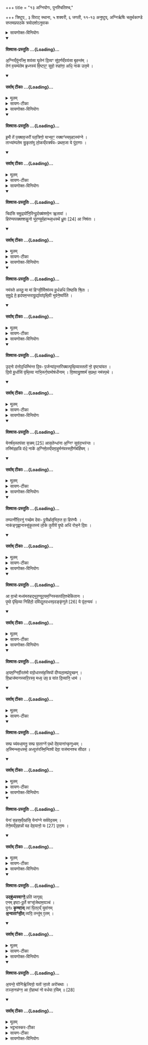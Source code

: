 +++
title = "१३ अग्नियोगः, पुनश्चितिश्च,"

+++
त्रिष्टुप् , ३ विराट् स्थाना, ५ शक्वरी, ६ जगती, ११-१३ अनुष्टुप्,
अग्निर्ऋषिः
चतुर्थकाण्डे सप्तमप्रपाठके त्रयोदशोऽनुवाकः

<details><summary>सायणोक्त-विनियोगः</summary>

( अथ चतुर्थकाण्डे सप्तमप्रपाठके त्रयोदशोऽनुवाकः )।  
 कल्पः—द्वादशो वाजप्रसवीयहोमोऽभिहितः।  
अथ त्रयोदशेऽग्नियोगोऽभिधीयते।     
“ पुरस्तात्प्रातरनुवाकादग्निं युनज्मीमिति तिसृभिरभिमृशन्नग्निं युनक्ति ” इति।  
तत्र प्रथमामाह– अग्निं युनज्मीति।  
</details>
<div class="js_include" newlevelforh1="4" title="विश्वास-प्रस्तुतिः" unfilled url="/vedAH_yajuH/taittirIyam/sArasvata-vibhAgaH/saMhitA/Rk/vishvAsa-prastutiH/4/7/13_agniyogaH_punashchitishcha/02_agniy.Nyunajmi_shavasA.md">
<details open><summary><h4>विश्वास-प्रस्तुतिः ...{Loading}...</h4></summary>

अ॒ग्निय्ँयु॑नज्मि॒ शव॑सा घृ॒तेन॑ दि॒व्यꣳ सु॑प॒र्णव्ँवय॑सा बृ॒हन्त॑म् ।   
तेन॑ व॒यम्प॑तेम ब्र॒ध्नस्य॑ वि॒ष्टप॒ꣳ॒ सुवो॒ रुहा॑णा॒ अधि॒ नाक॑ उत्त॒मे ।
</details>
</div>
<div class="js_include" newlevelforh1="4" title="सर्वाष् टीकाः" unfilled url="/vedAH_yajuH/taittirIyam/sArasvata-vibhAgaH/saMhitA/Rk/sarvASh_TIkAH/4/7/13_agniyogaH_punashchitishcha/02_agniy.Nyunajmi_shavasA.md">
<details open><summary><h4>सर्वाष् टीकाः ...{Loading}...</h4></summary>
<details><summary>मूलम्</summary>

अ॒ग्निय्ँयु॑नज्मि॒ शव॑सा घृ॒तेन॑ दि॒व्यꣳ सु॑प॒र्णव्ँवय॑सा बृ॒हन्त॑म् ।   
तेन॑ व॒यम्प॑तेम ब्र॒ध्नस्य॑ वि॒ष्टप॒ꣳ॒ सुवो॒ रुहा॑णा॒ अधि॒ नाक॑ उत्त॒मे ।
</details>
<details><summary>सायण-टीका</summary>

अग्निं चितमेतं वह्निं शवसा बलेन घृतेन घृतादिद्रव्य युक्तेन कर्मणा युनज्पि रथेनाश्वमिवाहं योजयामि।  
कीदृशमग्निं, दिव्यं द्योतनात्मकं, सुपर्णं पक्ष्याकारं, वयसा बृहन्तं चिरकालभाविनम्।  
तेनाग्निना वयं यजमाना ब्र ध्नस्याऽऽदित्यस्य विष्टपं तापरहितं स्थानं पतेम प्राप्नुयाम।  
कीदृशा वयम्, उत्तमे नाकेऽत्युत्कृष्टे स्वर्गलोके सबोऽधिरुहाणाः सुखप्रापकप्रदेशमधिरोढुकामाः।
</details>
</details>
</div>
<details><summary>सायणोक्त-विनियोगः</summary>

अथ द्वितीयामाह– इमौ ते पक्षावति।  
</details>
<div class="js_include" newlevelforh1="4" title="विश्वास-प्रस्तुतिः" unfilled url="/vedAH_yajuH/taittirIyam/sArasvata-vibhAgaH/saMhitA/Rk/vishvAsa-prastutiH/4/7/13_agniyogaH_punashchitishcha/06_imau_te.md">
<details open><summary><h4>विश्वास-प्रस्तुतिः ...{Loading}...</h4></summary>

इ॒मौ ते॑ प॒ख्षाव॒जरौ॑ पत॒त्रिणो॒ याभ्या॒ꣳ॒ रख्षाꣳ॑स्यप॒हꣵस्य॑ग्ने ।   
ताभ्या॑म्पतेम सु॒कृता॑मु लो॒कय्ँयत्रर्ष॑यᳶ प्रथम॒जा ये पु॑रा॒णाः ।
</details>
</div>
<div class="js_include" newlevelforh1="4" title="सर्वाष् टीकाः" unfilled url="/vedAH_yajuH/taittirIyam/sArasvata-vibhAgaH/saMhitA/Rk/sarvASh_TIkAH/4/7/13_agniyogaH_punashchitishcha/06_imau_te.md">
<details open><summary><h4>सर्वाष् टीकाः ...{Loading}...</h4></summary>
<details><summary>मूलम्</summary>

इ॒मौ ते॑ प॒ख्षाव॒जरौ॑ पत॒त्रिणो॒ याभ्या॒ꣳ॒ रख्षाꣳ॑स्यप॒हꣵस्य॑ग्ने ।   
ताभ्या॑म्पतेम सु॒कृता॑मु लो॒कय्ँयत्रर्ष॑यᳶ प्रथम॒जा ये पु॑रा॒णाः ।
</details>
<details><summary>सायण-टीका</summary>

पतत्रिणः पक्ष्याकारस्य ते तवाग्नेरिमौ पक्षावजरौ कदाचिदपि जीर्णौ  न भवतः।  
हेऽग्ने याभ्यां पक्षाभ्यां त्वं रक्षांस्यपहंसि मारयसि ताभ्यां वयं सुकृतामु पुण्यकृतामेव पुरुषाणां योग्यं लोकं पतेम प्राप्नुयाम्।  
ये पुराणा अनादिसिध्दा ऋषयो महर्षयः सन्ति ये च प्रथमजाः सृष्ट्यादावेवोत्पन्नास्तादृशा यत्र लोके निबसन्ति तं लोकं पतेम।
</details>
</details>
</div>
<details><summary>सायणोक्त-विनियोगः</summary>

तृतीयामाह – चिदसि समुद्रेति ।  
</details>
<div class="js_include" newlevelforh1="4" title="विश्वास-प्रस्तुतिः" unfilled url="/vedAH_yajuH/taittirIyam/sArasvata-vibhAgaH/saMhitA/Rk/vishvAsa-prastutiH/4/7/13_agniyogaH_punashchitishcha/10_chidasi_samudrayonirindurdakhShashshyena.md">
<details open><summary><h4>विश्वास-प्रस्तुतिः ...{Loading}...</h4></summary>

चिद॑सि समु॒द्रयो॑नि॒रिन्दु॒र्दख्ष॑श्श्ये॒न ऋ॒तावा॑ ।   
हिर॑ण्यपख्षश्शकु॒नो भु॑र॒ण्युर्म॒हान्थ्स॒धस्थे॑ ध्रु॒वः [24]  आ निष॑त्तः ।
</details>
</div>
<div class="js_include" newlevelforh1="4" title="सर्वाष् टीकाः" unfilled url="/vedAH_yajuH/taittirIyam/sArasvata-vibhAgaH/saMhitA/Rk/sarvASh_TIkAH/4/7/13_agniyogaH_punashchitishcha/10_chidasi_samudrayonirindurdakhShashshyena.md">
<details open><summary><h4>सर्वाष् टीकाः ...{Loading}...</h4></summary>
<details><summary>मूलम्</summary>

चिद॑सि समु॒द्रयो॑नि॒रिन्दु॒र्दख्ष॑श्श्ये॒न ऋ॒तावा॑ ।   
हिर॑ण्यपख्षश्शकु॒नो भु॑र॒ण्युर्म॒हान्थ्स॒धस्थे॑ ध्रु॒वः [24]  आ निष॑त्तः ।
</details>
<details><summary>सायण-टीका</summary>

हेऽग्ने त्वं चिदादिविशेषणैर्विशेषितोऽसि।  
चिज्जगतश्चेतयिता यजमानौश्चितो वा ।   समुद्रयोनिर्यथा समुद्रः सर्वेषां जलग्रहाणां स्थानं तथा त्वं सर्वेषां क्रतूनां स्थानम्।   इन्दुः परमैश्वर्ययुक्तः।   दक्षः कर्मनिष्पादन कुशलः।   श्येनः पक्षिविशेषाकारः ।   ऋतावा सत्यवान्।   हिरण्यपक्षः सुवर्णं मयाभ्यां पक्षाभ्यामुपेतः।   शकुनः कामनादिभेदेन कङ्कादिपक्ष्याकारः।   भुरण्युः    २२५५ सर्वं भरितं क्षमः ।   महान्बह्वीभिरिष्टकाभिश्चितत्वात्प्रौढः।   सधःस्थ आदित्येन सहैकत्र स्थितियोग्ये मण्डले (ध्रुवः स्थिरः) ।   आनिषत्तः समन्तत उपविष्टः।
</details>
</details>
</div>
<details><summary>सायणोक्त-विनियोगः</summary>

कल्पः— “यज्ञायज्ञियस्य स्तोत्र एकयाऽप्रस्तुतं भवत्यथ नमस्ते अस्तु मा मा हिꣳ सीरिति द्वाभ्यामग्निमभिमृशति” इति।   तत्र प्रथमामाह– नमस्ते अस्त्विति।   
</details>
<div class="js_include" newlevelforh1="4" title="विश्वास-प्रस्तुतिः" unfilled url="/vedAH_yajuH/taittirIyam/sArasvata-vibhAgaH/saMhitA/Rk/vishvAsa-prastutiH/4/7/13_agniyogaH_punashchitishcha/14_namaste_astu.md">
<details open><summary><h4>विश्वास-प्रस्तुतिः ...{Loading}...</h4></summary>

नम॑स्ते अस्तु॒ मा मा॑ हिꣳसी॒र्विश्व॑स्य मू॒र्धन्नधि॑ तिष्ठसि श्रि॒तः ।   
स॒मु॒द्रे ते॒ हृद॑यम॒न्तरायु॒र्द्यावा॑पृथि॒वी भुव॑ने॒ष्वर्पि॑ते ।
</details>
</div>
<div class="js_include" newlevelforh1="4" title="सर्वाष् टीकाः" unfilled url="/vedAH_yajuH/taittirIyam/sArasvata-vibhAgaH/saMhitA/Rk/sarvASh_TIkAH/4/7/13_agniyogaH_punashchitishcha/14_namaste_astu.md">
<details open><summary><h4>सर्वाष् टीकाः ...{Loading}...</h4></summary>
<details><summary>मूलम्</summary>

नम॑स्ते अस्तु॒ मा मा॑ हिꣳसी॒र्विश्व॑स्य मू॒र्धन्नधि॑ तिष्ठसि श्रि॒तः ।   
स॒मु॒द्रे ते॒ हृद॑यम॒न्तरायु॒र्द्यावा॑पृथि॒वी भुव॑ने॒ष्वर्पि॑ते ।
</details>
<details><summary>सायण-टीका</summary>

हेऽग्ने ते नमोऽस्तु।   त्वं कर्मणि त्वद्यागकारिणं मा मां मा हिंसीर्मा विनाशय।   त्वं विश्वस्य सर्वस्य जगतो मूर्धञ्शिरोवदुत्तमे चितिप्रदेशे श्रित आश्रितः सन्नधितिष्ठसि।   अधिको भूत्वा वर्तसे।   ते हृदयं त्वदीयं चित्तं समुद्रे वर्तते।   यद्वृष्टिद्वारेण समुद्रसमानं जलं संपादयिष्यामीत्येवं सर्वदा तवा नुग्रहः।   तथाऽन्तरायुस्त्वदीयचित्तस्य मध्ये सर्वेषां प्राणिनामायुस्तिष्ठति चिरं जीवन्त्वेते प्राणिन इति यदा स्मरसि तदानीं तेषामायुर्भवत्येव ।   किंच भुवनेषु सर्वेषु लोकेषु निमित्तभूतेषु द्यावापृथिवी अर्पिते उपरि द्यौरधो भूमिश्च त्वया स्थपिते।   एतयोर्मध्ये सर्वे लोकास्तिष्ठन्त्वित्येवं तवानुग्रहः।
</details>
</details>
</div>
<details><summary>सायणोक्त-विनियोगः</summary>

अथ द्वितीयामाह– उद्नो दत्तोदघिमिति।   
</details>
<div class="js_include" newlevelforh1="4" title="विश्वास-प्रस्तुतिः" unfilled url="/vedAH_yajuH/taittirIyam/sArasvata-vibhAgaH/saMhitA/Rk/vishvAsa-prastutiH/4/7/13_agniyogaH_punashchitishcha/18_udno_dattodadhimbhinta.md">
<details open><summary><h4>विश्वास-प्रस्तुतिः ...{Loading}...</h4></summary>

उ॒द्नो द॑त्तोद॒धिम्भि॑न्त दि॒वᳶ प॒र्जन्या॑द॒न्तरि॑ख्षात्पृथि॒व्यास्ततो॑ नो॒ वृष्ट्या॑वत ।   
दि॒वो मू॒र्धासि॑ पृथि॒व्या नाभि॒रूर्ग॒पामोष॑धीनाम् ।
वि॒श्वायु॒श्शर्म॑ स॒प्रथा॒ नम॑स्प॒थे ।
</details>
</div>
<div class="js_include" newlevelforh1="4" title="सर्वाष् टीकाः" unfilled url="/vedAH_yajuH/taittirIyam/sArasvata-vibhAgaH/saMhitA/Rk/sarvASh_TIkAH/4/7/13_agniyogaH_punashchitishcha/18_udno_dattodadhimbhinta.md">
<details open><summary><h4>सर्वाष् टीकाः ...{Loading}...</h4></summary>
<details><summary>मूलम्</summary>

उ॒द्नो द॑त्तोद॒धिम्भि॑न्त दि॒वᳶ प॒र्जन्या॑द॒न्तरि॑ख्षात्पृथि॒व्यास्ततो॑ नो॒ वृष्ट्या॑वत ।  
दि॒वो मू॒र्धासि॑ पृथि॒व्या नाभि॒रूर्ग॒पामोष॑धीनाम् ।
वि॒श्वायु॒श्शर्म॑ स॒प्रथा॒ नम॑स्प॒थे ।
</details>
<details><summary>सायण-टीका</summary>

अत्र पूजार्थमेकस्मिन्नेवाग्नौ बहुत्वमारोप्य निर्दिश्यते।   हेऽग्नयो यूयमुदूनो दत्तादकानि प्रयच्छत।   उदकदाने क उपाय इति तदुच्यते—उदधिं भिन्त, उदकं धीयतेऽस्मिन्नित्युदघिर्मेघस्तं विदारयत।   केभ्यो निमित्तेभ्यः, दिवोऽन्तरिक्षात्पृथिव्या लोकत्रयं निमित्तीकृत्येत्यर्थः ततो मेघवि दारणादूर्ध्वं पर्जन्यादागतया वृष्ट्या नोऽस्मानवत रक्षत।  

पुनरप्येकत्वेनैव संबोध्योच्यते—हेऽग्ने त्वं दिवो मूर्धाऽसि द्युलोकस्य मूर्धस्थानीय आदित्यरूपोसि।   पृथिव्या नाभिरसि नाभिवन्मध्यदेशे वर्तसे।   अपामोषधीनां चोर्ग्रसोऽसि।   त्वया हि पाके क्रियमाणे सति तत्र रसो जायते तथा विश्वायुरसि सर्वस्य जगत आयुष्प्रदोऽसि।   शर्म शरणभूतोऽसि।   सप्रथाः सविस्तारोऽसि।   पथे पुण्यलोकमार्गरूपाय तुभ्यं नमोऽस्तु।   
अग्नियोगमन्त्रं व्याख्यातुं प्रस्तौति– “सुवर्गाय वै लोकाय देवरथो युज्यते यत्राऽऽकूताय मनुष्यरथ एष खलु देवरथो यदग्निः” (सं० का० ५ प्र० ४ अ० १०) इति।  
द्विविधो हि रथो देवरथो मनुष्यरथश्चेति।   तत्र स्वर्गप्राप्तये देवरथः सज्जी   २२५६ क्रियत।   यत्र क्वापि ग्रामविशेषे गन्तुमाकूतमभिपायो भवति तदर्थं मनुष्यरथः सज्जी क्रियते।   योऽयमत्र चीयमानोऽग्निः स एष देवरथो न तु मनुष्यरथः इत्यं प्रस्तुत्य मन्त्रस्य तात्पर्यं दर्शयति– “अग्निं युनज्मि शवसा घृतेनेत्याह युनक्त्येवैनꣳ स एनं युक्तः सुवर्गं लोकमभि वहति” (सं० का० ५ प्र० ४ अ० १०) इति।  
एनं देवरथरूपमग्निमनेन मन्त्रेण युनक्त्येव।   स च युक्तोऽग्निरेव यजमानं स्वर्गं प्रापयति।   उक्तमन्त्रपञ्चके मन्त्रत्रयं विभज्य विनियुङ्क्ते– यत्सर्वाभिः पञ्चभिर्युञ्ज्याद्युक्तोऽस्याग्निः प्रच्युतः स्यादप्रंतिष्ठिता आहुतयः स्युरप्रतिष्ठिताः स्तोमा अप्रतिष्ठितान्युक्थानि तिसृभिः प्रातःसवनेऽभिमृशति त्रिवृद्वा अग्निर्यावानेवाग्निस्तं युनक्ति यथाऽनसि युक्त आधीयत एवमेव तत्प्रत्याहुतयस्तिष्ठन्ति प्रति स्तोमाः प्रत्युक्थानि” (सं० का० ५ प्र० ४ अ० १०) इति।  
आदावेव मन्त्रपञ्चकेन योजने सति कालान्तरे योजयितुं मन्त्राभावादयं युक्तोऽग्निः प्रच्युतो भवेत्।   प्रच्युतेऽग्नावाहुतीनां स्तोत्रशस्त्रयोश्च प्रतिष्ठा न भवेत्।   अतः पश्चाद्योक्तुं मन्त्रद्वय मवशेष्य प्रातःसवने तिसृभिरमिमृशेत्।   तथा सति त्रिगुणमग्निं सर्वमप्यभिमृशति।   ततो यथा लोके बलीवर्दैयुक्ते शकटे सर्वं ग्रामान्तरे नेतध्यं वस्तुजातमभिनिधीयत एवमेतस्मिन्नग्नावाहुतयः स्तोत्राणि (शस्त्राणि) च प्रतितिष्ठन्ति।   
अथावशिष्टं मन्त्रद्वयं विनियुङ्क्ते– “यज्ञायज्ञियस्य स्तोत्रे द्वाभ्याममि मृशत्येतावान्वै यज्ञो यावानग्निष्टोमोभूमा त्वा अस्यात ऊर्ध्वः क्रियते यावानेव यज्ञस्तमन्ततोऽन्वारोहति” (सं० का० ५ प्र० ४ अ० १०) इति।  
यज्ञायज्ञा वो अग्नय इत्यस्यामृच्युत्पन्नं साम यज्ञायज्ञियं, तस्य साम्नः संबन्धि स्तोत्रं तृतीयसवने प्रवर्तते।   तस्मिन्प्रवर्तमाने सति शिष्टाभ्यां द्वाभ्यां मन्त्राभ्यामग्निमभिमृशेत्।   यज्ञायज्ञियस्तोत्रान्तो हि प्रकृतिभूतोऽग्निष्टोमः।   स च यावांस्तावानेवोक्थ्यातिरात्रादिः सर्वोऽपि यज्ञः।   एतावदेव हि सर्वेस्याषि यज्ञस्य   २२५७ मुख्यं शरीरम्।   अस्योक्थ्यादिक्रतोर्यज्ञायज्ञियस्तोत्रादूर्ध्वस्तु स्तोत्रसमूहो यः क्रियते सतु मैव क्रियते, तेनातिरिक्तेन पूर्वं विद्यमानस्य यज्ञशरीरस्य वाहुल्यमेव भवति, न तु किंचिन्नूतनं शरीरम्।   एवं सति यज्ञायज्ञियस्तोत्रकालीनाभिमर्शनेनातिरिक्तेनाग्नि ष्टोमोक्थ्यातिरात्रादिरूपो यज्ञो यावानस्ति तं सर्वमप्यन्तकालेऽन्वारोहति कृत्स्नमपि यज्ञजातं प्राप्नोतीत्यर्थः।   मन्त्रद्वित्वं प्रशंसति– “द्वाभ्यां प्रतिष्ठित्यै” [सं० का० ५ प्र० ४ अ० १०] इति।  
स्तोत्रमध्य एवावान्तरकालाविशेषं विधत्ते – “एकयाऽप्रस्तुतं भवत्यथाभिमृशत्युपैनमुत्तरो यज्ञो नमत्यथो संतत्यै” (सं० का० ५ प्र०  ४ अ० १० ) इति।  
यज्ञायज्ञियस्य स्तोत्रे ह्येकविंशः स्तोमो विहितः।   तिस्रो हि ऋच एकविंशतिसंख्यापूरणायाऽऽवर्तनीयाः।   तत्र हि विंशतिस्तोत्रीयासूक्तासु याऽन्ता (न्त्या) स्तोत्रीया तया स्तोत्रमप्रस्तुतमनुपक्रान्तं यदा भवति तदानीं मन्त्राभ्यामभिमृशेत्।   एवं सत्युत्तरकालभावी यज्ञः सर्वोऽप्येनं यजमानमुपनमति।   अपि च तदभिमर्शनं यज्ञनैरन्तर्याय संपद्यते।
</details>
</details>
</div>
<details><summary>सायणोक्त-विनियोगः</summary>

कल्पः— “ पुनश्चितिस्त्रिष्वर्थेषु श्रूयतेऽस्त्रवणार्थे समृद्ध्यर्थे संतानार्थे चास्रवणार्थं व्याख्यास्यामो यदीष्ट्या यदि पशुना यदि सोगेन यजेत योऽप्यस्य पुरोऽ–ग्निस्तमन्ववसाय यजेतापि वा येनर्षय इत्यष्ठौ नाना मन्त्रा उत्तरवेद्यामुपदध्यात् ” इति।  
तत्र प्रथमामाह– येनर्षय इति।   
</details>
<div class="js_include" newlevelforh1="4" title="विश्वास-प्रस्तुतिः" unfilled url="/vedAH_yajuH/taittirIyam/sArasvata-vibhAgaH/saMhitA/Rk/vishvAsa-prastutiH/4/7/13_agniyogaH_punashchitishcha/22_yenarShayastapasA_sattram.md">
<details open><summary><h4>विश्वास-प्रस्तुतिः ...{Loading}...</h4></summary>

येनर्ष॑य॒स्तप॑सा स॒त्त्रम् [25]  आस॒तेन्धा॑ना अ॒ग्निꣳ सुव॑रा॒भर॑न्तः ।   
तस्मि॑न्न॒हन्नि द॑धे॒ नाके॑ अ॒ग्निमे॒तय्ँयमा॒हुर्मन॑वस्स्ती॒र्णब॑र्हिषम् ।
</details>
</div>
<div class="js_include" newlevelforh1="4" title="सर्वाष् टीकाः" unfilled url="/vedAH_yajuH/taittirIyam/sArasvata-vibhAgaH/saMhitA/Rk/sarvASh_TIkAH/4/7/13_agniyogaH_punashchitishcha/22_yenarShayastapasA_sattram.md">
<details open><summary><h4>सर्वाष् टीकाः ...{Loading}...</h4></summary>
<details><summary>मूलम्</summary>

येनर्ष॑य॒स्तप॑सा स॒त्त्रम् [25]  आस॒तेन्धा॑ना अ॒ग्निꣳ सुव॑रा॒भर॑न्तः ।   
तस्मि॑न्न॒हन्नि द॑धे॒ नाके॑ अ॒ग्निमे॒तय्ँयमा॒हुर्मन॑वस्स्ती॒र्णब॑र्हिषम् ।
</details>
<details><summary>सायण-टीका</summary>

येन स्वगेंण निमित्तभूतेन पूर्वे महर्षयस्तपसा संतापयक्तेनाग्निना सत्रमासतानुष्ठितवन्तः ।   कीदृशा महर्षयः, अग्निमिन्धानाः प्रज्वलयन्तः ।   सुवराभरन्तः स्वर्गमाहर्तुं समुद्यताः अहमपि तस्मिन्नाके निमित्तभूते सति एतमग्निं निदधे स्थापयामि।   यमग्निं मनवः पूर्वे मनुष्याः स्तीर्णबर्हिषं प्रसारितयज्ञमाहुस्त मग्निं निदध इत्यन्वयः।
</details>
</details>
</div>
<details><summary>सायणोक्त-विनियोगः</summary>

अथ द्वितीयामाह– तं पत्नीभिरिति।   
</details>
<div class="js_include" newlevelforh1="4" title="विश्वास-प्रस्तुतिः" unfilled url="/vedAH_yajuH/taittirIyam/sArasvata-vibhAgaH/saMhitA/Rk/vishvAsa-prastutiH/4/7/13_agniyogaH_punashchitishcha/26_tampatnIbhiranu_gachChema.md">
<details open><summary><h4>विश्वास-प्रस्तुतिः ...{Loading}...</h4></summary>

तम्पत्नी॑भि॒रनु॑ गच्छेम देवाᳶ पु॒त्रैर्भ्रातृ॑भिरु॒त वा॒ हिर॑ण्यैः ।   
नाक॑ङ्गृह्णा॒नास्सु॑कृ॒तस्य॑ लो॒के तृ॒तीये॑ पृ॒ष्ठे अधि॑ रोच॒ने दि॒वः ।
</details>
</div>
<div class="js_include" newlevelforh1="4" title="सर्वाष् टीकाः" unfilled url="/vedAH_yajuH/taittirIyam/sArasvata-vibhAgaH/saMhitA/Rk/sarvASh_TIkAH/4/7/13_agniyogaH_punashchitishcha/26_tampatnIbhiranu_gachChema.md">
<details open><summary><h4>सर्वाष् टीकाः ...{Loading}...</h4></summary>
<details><summary>मूलम्</summary>

तम्पत्नी॑भि॒रनु॑ गच्छेम देवाᳶ पु॒त्रैर्भ्रातृ॑भिरु॒त वा॒ हिर॑ण्यैः ।   
नाक॑ङ्गृह्णा॒नास्सु॑कृ॒तस्य॑ लो॒के तृ॒तीये॑ पृ॒ष्ठे अधि॑ रोच॒ने दि॒वः ।
</details>
<details><summary>सायण-टीका</summary>

हे देवा ऋत्विजः सर्वे वयं पत्न्यादिभिः सर्वैर्मनुष्यैरुत   २२५८ वा हिरण्यैर्हिरण्यदिभिः सर्वैः साधनद्गव्यैश्च सहितास्तमग्निमनुगच्छेमानुगताः सन्तः फलं प्राप्स्याम इत्बाशयः ।   स एव स्पष्टीक्रियतेदिवः पृष्ठे स्वर्गस्योपरि नाकं दुःखरहितं स्थानं गृह्णाना ग्रहीतुकामा वयमित्यर्थः।   कीदृशे दिवः पृष्ठे, सुकृतस्य लोके सम्यगनुष्ठितस्य कर्मणः फलभूते, तृतीये पृथिवीमारभ्य गणनायां त्रिसंख्यापूरके, अधिरोचनेऽधिकत्वेन दीप्यमाने।
</details>
</details>
</div>
<details><summary>सायणोक्त-विनियोगः</summary>

अथ तृतीयामाह– आ वाचो मध्यमेति।   
</details>
<div class="js_include" newlevelforh1="4" title="विश्वास-प्रस्तुतिः" unfilled url="/vedAH_yajuH/taittirIyam/sArasvata-vibhAgaH/saMhitA/Rk/vishvAsa-prastutiH/4/7/13_agniyogaH_punashchitishcha/30_A_vAcho.md">
<details open><summary><h4>विश्वास-प्रस्तुतिः ...{Loading}...</h4></summary>

आ वा॒चो मध्य॑मरुहद्भुर॒ण्युर॒यम॒ग्निस्सत्प॑ति॒श्चेकि॑तानः ।   
पृ॒ष्ठे पृ॑थि॒व्या निहि॑तो॒ दवि॑द्युतदधस्प॒दङ्कृ॑णुते [26] ये पृ॑त॒न्यवः॑ ।
</details>
</div>
<div class="js_include" newlevelforh1="4" title="सर्वाष् टीकाः" unfilled url="/vedAH_yajuH/taittirIyam/sArasvata-vibhAgaH/saMhitA/Rk/sarvASh_TIkAH/4/7/13_agniyogaH_punashchitishcha/30_A_vAcho.md">
<details open><summary><h4>सर्वाष् टीकाः ...{Loading}...</h4></summary>
<details><summary>मूलम्</summary>

आ वा॒चो मध्य॑मरुहद्भुर॒ण्युर॒यम॒ग्निस्सत्प॑ति॒श्चेकि॑तानः ।   
पृ॒ष्ठे पृ॑थि॒व्या निहि॑तो॒ दवि॑द्युतदधस्प॒दङ्कृ॑णुते [26] ये पृ॑त॒न्यवः॑ ।
</details>
<details><summary>सायण-टीका</summary>

अयगग्निर्वाचो मध्यमारुहत्स्तोत्ररूपाया वाचः प्रतिपाद्यमर्थमारूढः स्तोत्रगतसर्वगुणयुक्त इत्यर्थः।   कीदृशोऽग्निः, भुरण्युर्जनद्भरणशीलः।   सत्पतिः सतां पालकः।   चेकितानोऽभिज्ञानवान्।   स च पृथिव्याः पृष्ठे भूमेरुपरि निहितः स्थापितो दविद्युतदतिशयेन द्योतते।   ये तु विरोधिनः पृतन्यवोऽस्माभिः सह कलहं कर्तुमिच्छन्ति तानधस्पदं कृणुतेऽस्माकं पादस्याधस्तादर्वास्थितान्करोति।
</details>
</details>
</div>
<details><summary>सायणोक्त-विनियोगः</summary>

अथ चतुर्थीमाह– अयमग्निरिति।   
</details>
<div class="js_include" newlevelforh1="4" title="विश्वास-प्रस्तुतिः" unfilled url="/vedAH_yajuH/taittirIyam/sArasvata-vibhAgaH/saMhitA/Rk/vishvAsa-prastutiH/4/7/13_agniyogaH_punashchitishcha/34_ayamagnirvIratamo_vayodhAssahasriyo.md">
<details open><summary><h4>विश्वास-प्रस्तुतिः ...{Loading}...</h4></summary>

अ॒यम॒ग्निर्वी॒रत॑मो वयो॒धास्स॑ह॒स्रियो॑ दीप्यता॒मप्र॑युच्छन् ।   
वि॒भ्राज॑मानस्सरि॒रस्य॒ मध्य॒ उप॒ प्र या॑त दि॒व्यानि॒ धाम॑ ।
</details>
</div>
<div class="js_include" newlevelforh1="4" title="सर्वाष् टीकाः" unfilled url="/vedAH_yajuH/taittirIyam/sArasvata-vibhAgaH/saMhitA/Rk/sarvASh_TIkAH/4/7/13_agniyogaH_punashchitishcha/34_ayamagnirvIratamo_vayodhAssahasriyo.md">
<details open><summary><h4>सर्वाष् टीकाः ...{Loading}...</h4></summary>
<details><summary>मूलम्</summary>

अ॒यम॒ग्निर्वी॒रत॑मो वयो॒धास्स॑ह॒स्रियो॑ दीप्यता॒मप्र॑युच्छन् ।   
वि॒भ्राज॑मानस्सरि॒रस्य॒ मध्य॒ उप॒ प्र या॑त दि॒व्यानि॒ धाम॑ ।
</details>
<details><summary>सायण-टीका</summary>

अयमग्निर्दीप्यतामस्मिन्कर्मणि प्रकाशताम्।   कीदृशः, वरितमोऽतिशयेन शूरः।   वयोधा वयस आयुषः स्थापयिता।   सहस्त्रिय इष्टकासहस्रेण संपादितः।   अप्रयुच्छन्नस्मिन्कर्मणि प्रमादरहितः।   सरिरस्य जलस्य मध्ये विभ्राजमान और्वविद्युदादिरूपेण विशेषतः प्रकाशमानः।   हे ऋत्विग्यजमानास्तस्य प्रसादाद्दिव्यानि धाम स्थानानि उप प्रयात प्राप्नुत।
</details>
</details>
</div>
<div class="js_include" newlevelforh1="4" title="विश्वास-प्रस्तुतिः" unfilled url="/vedAH_yajuH/taittirIyam/sArasvata-vibhAgaH/saMhitA/Rk/vishvAsa-prastutiH/4/7/13_agniyogaH_punashchitishcha/37_sampra_chyavadhvamanu.md">
<details open><summary><h4>विश्वास-प्रस्तुतिः ...{Loading}...</h4></summary>

सम्प्र च्य॑वध्व॒मनु॒ सम्प्र या॒ताग्ने॑ प॒थो दे॑व॒याना॑न्कृणुध्वम् ।   
अ॒स्मिन्थ्स॒धस्थे॒ अध्युत्त॑रस्मि॒न्विश्वे॑ देवा॒ यज॑मानश्च सीदत ।
</details>
</div>
<div class="js_include" newlevelforh1="4" title="सर्वाष् टीकाः" unfilled url="/vedAH_yajuH/taittirIyam/sArasvata-vibhAgaH/saMhitA/Rk/sarvASh_TIkAH/4/7/13_agniyogaH_punashchitishcha/37_sampra_chyavadhvamanu.md">
<details open><summary><h4>सर्वाष् टीकाः ...{Loading}...</h4></summary>
<details><summary>मूलम्</summary>

सम्प्र च्य॑वध्व॒मनु॒ सम्प्र या॒ताग्ने॑ प॒थो दे॑व॒याना॑न्कृणुध्वम् ।   
अ॒स्मिन्थ्स॒धस्थे॒ अध्युत्त॑रस्मि॒न्विश्वे॑ देवा॒ यज॑मानश्च सीदत ।
</details>
<details><summary>सायण-टीका</summary>

अथ पञ्चमीमाह– सं प्र च्यवध्वमिति।   हेऽग्ने त्वं विश्वेदेवा यजमानश्च सर्वे यूयं संप्रच्यवर्ध्य सम्यक्प्रच्यावयत, अस्य कर्मणो विघ्नं विनाशयतेत्यर्थः।   अनुसंप्रयासानुक्रमेण कर्मसिद्धिं प्राप्नुत।   ततो देवयानान्देवलोकप्राप्तिहेतून्पथो मार्गान्कृणुघ्वं कुरुत।   सधःस्थे सहस्थितियोग्येऽस्मिन्कर्मणि सीदतोत्तरस्मिल्ँलोकेऽधिकत्वेन सीदत।
</details>
</details>
</div>
<details><summary>सायणोक्त-विनियोगः</summary>

अथ षष्ठीमाह– येना सहस्रमिति।   
</details>
<div class="js_include" newlevelforh1="4" title="विश्वास-प्रस्तुतिः" unfilled url="/vedAH_yajuH/taittirIyam/sArasvata-vibhAgaH/saMhitA/Rk/vishvAsa-prastutiH/4/7/13_agniyogaH_punashchitishcha/41_yenA_sahasrav.Nvahasi.md">
<details open><summary><h4>विश्वास-प्रस्तुतिः ...{Loading}...</h4></summary>

येना॑ स॒हस्र॒व्ँवह॑सि॒ येना॑ग्ने सर्ववेद॒सम् ।   
तेने॒मय्ँय॒ज्ञन्नो॑ वह देव॒यानो॒ यः [27]  उ॒त्त॒मः ।
</details>
</div>
<div class="js_include" newlevelforh1="4" title="सर्वाष् टीकाः" unfilled url="/vedAH_yajuH/taittirIyam/sArasvata-vibhAgaH/saMhitA/Rk/sarvASh_TIkAH/4/7/13_agniyogaH_punashchitishcha/41_yenA_sahasrav.Nvahasi.md">
<details open><summary><h4>सर्वाष् टीकाः ...{Loading}...</h4></summary>
<details><summary>मूलम्</summary>

येना॑ स॒हस्र॒व्ँवह॑सि॒ येना॑ग्ने सर्ववेद॒सम् ।   
तेने॒मय्ँय॒ज्ञन्नो॑ वह देव॒यानो॒ यः [27]  उ॒त्त॒मः ।
</details>
<details><summary>सायण-टीका</summary>

हेऽग्ने देवयानो देवप्रापको यस्त्वमुत्तमः स त्वं येन व्यापारेण सहस्रं वहसि सहस्रदक्षिणाकं यज्ञं निर्वहसि, तथा येन व्यापारेण सर्ववेदसं सर्वस्वदक्षिणाकं यज्ञं वहसि, तेन व्यापारेण नोऽस्मदीयमिमं यज्ञं वह देवान्प्रापय।   देवयान इत्यादिकं यज्ञविशेषणं वाऽस्तु।   यो यज्ञो देवान्प्राप्त उत्तमो भवति तमिमं यज्ञं वहेत्यर्थः
</details>
</details>
</div>
<details><summary>सायणोक्त-विनियोगः</summary>

अथ सप्तमीमाह–  २२५९ उद्वुध्यस्वाग्न इति।   
</details>
<div class="js_include" newlevelforh1="4" title="विश्वास-प्रस्तुतिः" unfilled url="/vedAH_yajuH/taittirIyam/sArasvata-vibhAgaH/saMhitA/Rk/vishvAsa-prastutiH/4/7/13_agniyogaH_punashchitishcha/45_udbudhyasvAgne_prati.md">
<details open><summary><h4>विश्वास-प्रस्तुतिः ...{Loading}...</h4></summary>

**उद्बु॑ध्यस्वाग्ने॒** प्रति॑ जागृह्य्  
एनम् इष्टा-पू॒र्ते सꣳसृ॑जेथाम॒यञ्च॑ ।   
पुन॑ᳵ **कृ॒ण्वꣵस्** त्वा॑ पि॒तर॒य्ँ युवा॑नम्  
**अ॒न्वाताꣳ॑सी॒त्** त्वयि॒ तन्तु॑म् ए॒तम् ।
</details>
</div>
<div class="js_include" newlevelforh1="4" title="सर्वाष् टीकाः" unfilled url="/vedAH_yajuH/taittirIyam/sArasvata-vibhAgaH/saMhitA/Rk/sarvASh_TIkAH/4/7/13_agniyogaH_punashchitishcha/45_udbudhyasvAgne_prati.md">
<details open><summary><h4>सर्वाष् टीकाः ...{Loading}...</h4></summary>
<details><summary>मूलम्</summary>

उद्बु॑ध्यस्वाग्ने॒ प्रति॑ जागृह्येनमिष्टापू॒र्ते सꣳसृ॑जेथाम॒यञ्च॑ ।   
पुन॑ᳵ कृ॒ण्वꣵस्त्वा॑ पि॒तर॒य्ँयुवा॑नम॒न्वाताꣳ॑सी॒त्त्वयि॒ तन्तु॑मे॒तम् ।
</details>
<details><summary>सायण-टीका</summary>

हेऽग्ने त्वमुद्बुध्यस्वास्माद्वेषये सावधानो भव।   एनं यजमानं प्रति जागृहि प्रतिदिनं जागारूकं सावधानं कुरु।   अयं च त्वं च मिलित्वेष्टापूर्ते श्रौतस्मार्तकर्मणी संसृजेथां संपादयतम्।   हे यजमान त्वां पितरं पालकं युवानं यौवनोपेतं पुनः कृण्वन्भूयो भूयः कुर्वन्नयमग्निस्त्वयि निमित्तभूते सत्येतं तन्तुं यज्ञप्रवाहमन्वातांसीदनुक्रमेण तनोतु संपादयतु।
</details>
</details>
</div>
<details><summary>सायणोक्त-विनियोगः</summary>

अथाष्टमीमाह– अयं ते योनिरिति।   
</details>
<div class="js_include" newlevelforh1="4" title="विश्वास-प्रस्तुतिः" unfilled url="/vedAH_yajuH/taittirIyam/sArasvata-vibhAgaH/saMhitA/Rk/vishvAsa-prastutiH/4/7/13_agniyogaH_punashchitishcha/49_ayante_yonirRtviyo.md">
<details open><summary><h4>विश्वास-प्रस्तुतिः ...{Loading}...</h4></summary>

अ॒यन्ते॒ योनि॑र्ऋ॒त्वियो॒ यतो॑ जा॒तो अरो॑चथाः ।   
तञ्जा॒नन्न॑ग्न॒ आ रो॒हाथा॑ नो वर्धया र॒यिम् ॥ [28]
</details>
</div>
<div class="js_include" newlevelforh1="4" title="सर्वाष् टीकाः" unfilled url="/vedAH_yajuH/taittirIyam/sArasvata-vibhAgaH/saMhitA/Rk/sarvASh_TIkAH/4/7/13_agniyogaH_punashchitishcha/49_ayante_yonirRtviyo.md">
<details open><summary><h4>सर्वाष् टीकाः ...{Loading}...</h4></summary>
<details><summary>मूलम्</summary>

अ॒यन्ते॒ योनि॑र्ऋ॒त्वियो॒ यतो॑ जा॒तो अरो॑चथाः ।   
तञ्जा॒नन्न॑ग्न॒ आ रो॒हाथा॑ नो वर्धया र॒यिम् ॥ [28]
</details>
<details><summary>भट्टभास्कर-टीका</summary>

एषा च 'उप प्रयन्तः' इत्यत्र व्याख्याता । हे अग्ने! अयं ते तव ऋत्वियः ऋतुप्रायप्राप्तो योनिः कारणं यतो जातः त्वं अरोचथाः तं जानन् आत्माधिकारं विद्वान् आरोह अथ आरुह्य च नः अस्माकं रयिं वर्धय इति ॥
</details>
<details><summary>सायण-टीका</summary>

हेऽग्ने योऽयमिष्टकाचितिरूपप्रदेशस्ते तव योनिः स्थानं, यतो यस्या इष्टकाचितेर्जात उत्पन्नस्त्वमरोचथा दीप्तो भवति, तं योनिं जानन्स्वकीयत्वेनावगच्छन्नारोह।   अथानन्तरं नोऽस्माकं रयिं धनं वर्धय।  


  -  अथ द्वितीयामाह— अयं ते योनिरिति।   हेऽग्नेऽयमिष्टाकारूपः पदार्थस्ते तव योनिरुत्पत्तिहेतुः, ऋत्विय ऋतुकालीनस्त्रीपुरुषसंगमतुल्य इति।   यतो योनेरिष्टकारूपाज्जात उत्पन्नसत्व-मरोचथा दीप्तिमानसि, तं तथाविधं योनिमिष्टकारूपं जानन्नवगच्छन्सन्नारोह प्राप्नुहि ।   अथानन्तरं नोऽस्माकं रयिं धनं वर्धय।  

  - 6अथ षष्ठी - अयं त इत्यनुष्टुप् ॥ हे अग्ने अयं ते तव योनिः कारणं गार्हपत्य उच्यते नात्रारणिः । ऋत्वियः ऋतुः प्राप्तोस्येति । 'छन्दसि घस्' इति घस् । ऋतावृताविज्यत इत्यर्थः । यतस्त्वं जातोऽरोचथाः दीप्यसे । छान्दसो लङ् । तं योनिं जानन् त्वं ममायं योनिरित्यवगच्छन् आरोह । आश्रय मा कदाचिदपि मुचः । अथ नोस्माकं रयिं धनं वर्धय । सांहितिकं दीर्घत्वं छान्दसं । 'निपातस्य च' इत्यथशब्दस्य ॥

  - 41 अथ द्वितीया - अयं ते योनिरिति ॥ एषा च 'उप प्रयन्तः' इत्यत्र व्याख्याता । हे अग्ने! अयं ते तव ऋत्वियः ऋतुप्रायप्राप्तो योनिः कारणं यतो जातः त्वं अरोचथाः तं जानन् आत्माधिकारं विद्वान् आरोह अथ आरुह्य च नः अस्माकं रयिं वर्धय इति ॥


</details>
</details>
</div>
<details><summary>सायणोक्त-विनियोगः</summary>

एतैर्मन्त्रै।   साध्यां पुनश्चितिं विधत्ते– “प्र वा एषोऽस्माल्लोकाच्च्यवते योऽग्निं चिनुते न वा एतस्यानिष्टक आहुतिरवकल्पते यां वा एषोऽनिष्टक आहुतिं जुहोति स्रवति वै सा ताꣳ स्रवन्तीं यज्ञोऽनुपरा भवति बज्ञं यजमानो यत्पुनश्चितिं चिनुत आहुतीनां प्रतिष्ठित्यै प्रत्याहुतयस्तिष्ठन्ति न यज्ञः पराभवति न यजमानः” [सं० का० ५ प्र० ४ अ० १०] इति।  
अग्निं चिन्वानः पुरुषः स्वर्गाभिमुखत्वादस्माल्लोकात्प्रच्युतो भवति।   एतस्य परुषस्येष्टकारहिते देश आहुतिनं संभवति, भूप्रदेशस्य स्वकीयत्वाभावात्।   एवं सतीष्टकारहिते प्रदेशे यामाहुतिं जहोति सा भवति, यथा भिन्नभाण्डे जलं गलति तद्वत्।   स्रवन्तीं तामाहुतिमनु यज्ञो नश्यति।   यज्ञमनु यजगानोऽपि नश्यति।   अत आहुतिप्रतिष्ठार्थं पुनश्चितिं कुर्यात्।   तत आहुतियज्ञयजमानाः प्रतितिष्ठन्ति।   अस्यां चिताविष्ठकासंख्यां विधत्ते “अष्टावुपदधात्यष्टाक्षरा गायत्री गायत्रेणैवैनं छन्दता चिनुते” [सं० का० ५ प्र० ४ अ० १०] इति।  
एतच्छाखाम्नातमन्त्रानुसारेण संख्यां विधाय शाखान्तरानुसारेणान्यौ द्वो पक्षौ विधत्ते– “ यदेकादश त्रैष्टुभेन यद्द्वादश जागतेन छन्दोभिरेवैनं चिनुते ” ( सं० का० ५ प्र० ४ अ० १०) इति।  
प्रकारान्तरेण पुनश्चितिं प्रशंसति –  २२६० “नपात्को वे नामैषोऽग्निर्यत्पुनश्चितिर्य एवं विद्वान्पुनश्चितिं चिनुत आ तृतीयात्पुरुषादन्नमत्ति” (सं० का० ५ प्र० ४ अ० १०) इति।  
न षातयति न विनाशयत्याहुतिं न स्त्रावयतीति पुनश्चितिरूपस्याग्नेर्नपात्क इति नामधेयम्।   एवं ज्ञात्वा चितवान्पुरुषः पुत्रपौत्रापर्यन्तमन्नसगृद्धो भवति।    पुनःशब्दतात्पर्यं दृष्टान्तेन दर्शयति– “यथा वै पुनराधेय एवं पुनश्चितिर्योऽग्न्याधेयेन नर्घ्नोति स पुनराधेयमाधत्ते योऽग्निं चित्वा नर्घ्नोति स पुनश्चितिं चिनुते यत्पुनश्चितिं चिनुत ऋद्ध्यै” (सं० का० ५ प्र० ४ अ० १०) इति।  
पुनराधेयपुनश्चित्योः पूर्वमृद्ध्यभावेन पश्चादृद्धिसद्भावेन च सादृश्यम्।  
अत्र पूर्वपक्षत्वेन शाखान्तरमतमुपन्यस्यति– “अथो खल्वाहुर्न चेतव्येति रुद्रो वा एष यदग्निर्यथा व्याघ्रꣳ सुप्तं बोध यति तादृगेव तत्” [सं० का० ५ प्र० ४ अ० १०] इति।  
यथा लोके सुप्तो व्याघ्रः केनचिन्मार्गे गच्छता पुरुषेण बोधितस्तमेव बोध यितारं मारयति, एवमयं क्रूरोऽग्निः पूर्वं चितः कथंचित्पुण्यवशात्सुप्तवच्छान्तो वर्तते।   स चेत्षुनश्चीयेत प्रबोधितव्याघ्रवन्मारयेत्।   तस्मान्न चेतव्येयं पुनश्चितिरिति पूर्वः पक्षः।   तमिमं पक्षमनादृत्य स्वपक्षमेव स्थापयति– “अथो खल्वाहुश्चेतव्येति यथा वसीयाꣳसं भागधेयेन बोधयति तादृगेव तत्” (सं० का० ५ प्र० ४ अ० १०) इति।  
लोके धनाढ्यं प्रभुं चिरकालव्यवधानेन विस्मृतवन्तं भृत्यः पुनरप्युपायनमानीय यथा बोधयति, स च बोधित एवाभीष्टसिध्दिं करोति, एवमयं प्रभुराग्निः पुनश्चितः सन्नमीष्टं साधयतीति चेतव्येयं पुनश्चितिः।    तस्याः पुनश्चितेः समृद्धिहेतुत्वमुदाहरणमुखेन स्पष्टयति– “मनुरग्निमचिनुत तेन नाऽऽर्ध्नोत्स एतां पुनश्चितिमपश्यत्तामचिनुत तया वै स आर्घ्नोद्यत्पुनश्चितिं चिनुत ऋद्ध्यै” [सं० का० ५ प्र० ४ अ० १०] इति।  
अत्र विनियोगसंग्रहः—  २२६१
अग्नित्रयं पुरा प्रातरनुवाकात्स्पृशेदिह (?) ।  
नमोद्वाभ्यां वह्निमर्शो येनाष्टाविष्टकाष्टकम्।  
पुनश्चितिरिति प्रोक्ता मन्त्रा अत्र त्रयोदश॥  

इति श्रीमत्सायणाचार्यविरचिते माधवीये वेदार्थप्रकाशे कृष्णयजुर्वेदयितैत्तिरीयसंहिताभाष्ये चतुर्थकाण्डे सप्तमप्रपाठके  त्रयोदशोऽनुवाकः ॥   १३॥

</details>
